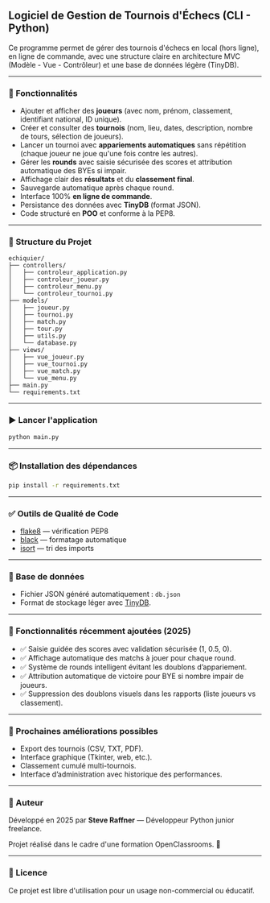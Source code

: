 ## Logiciel de Gestion de Tournois d'Échecs (CLI - Python)

Ce programme permet de gérer des tournois d'échecs en local (hors ligne), en ligne de commande, avec une structure claire en architecture MVC (Modèle - Vue - Contrôleur) et une base de données légère (TinyDB).

---

### 🔧 Fonctionnalités

- Ajouter et afficher des **joueurs** (avec nom, prénom, classement, identifiant national, ID unique).
- Créer et consulter des **tournois** (nom, lieu, dates, description, nombre de tours, sélection de joueurs).
- Lancer un tournoi avec **appariements automatiques** sans répétition (chaque joueur ne joue qu'une fois contre les autres).
- Gérer les **rounds** avec saisie sécurisée des scores et attribution automatique des BYEs si impair.
- Affichage clair des **résultats** et du **classement final**.
- Sauvegarde automatique après chaque round.
- Interface 100% **en ligne de commande**.
- Persistance des données avec **TinyDB** (format JSON).
- Code structuré en **POO** et conforme à la PEP8.

---

### 📁 Structure du Projet

```
echiquier/
├── controllers/
│   ├── controleur_application.py
│   ├── controleur_joueur.py
│   ├── controleur_menu.py
│   └── controleur_tournoi.py
├── models/
│   ├── joueur.py
│   ├── tournoi.py
│   ├── match.py
│   ├── tour.py
│   ├── utils.py
│   └── database.py
├── views/
│   ├── vue_joueur.py
│   ├── vue_tournoi.py
│   ├── vue_match.py
│   └── vue_menu.py
├── main.py
└── requirements.txt
```

---

### ▶️ Lancer l'application

```bash
python main.py
```

---

### 📦 Installation des dépendances

```bash
pip install -r requirements.txt
```

---

### ✅ Outils de Qualité de Code

- [flake8](https://flake8.pycqa.org/) — vérification PEP8
- [black](https://black.readthedocs.io/) — formatage automatique
- [isort](https://pycqa.github.io/isort/) — tri des imports

---

### 💾 Base de données

- Fichier JSON généré automatiquement : `db.json`
- Format de stockage léger avec [TinyDB](https://tinydb.readthedocs.io/en/latest/).

---

### 📌 Fonctionnalités récemment ajoutées (2025)

- ✅ Saisie guidée des scores avec validation sécurisée (1, 0.5, 0).
- ✅ Affichage automatique des matchs à jouer pour chaque round.
- ✅ Système de rounds intelligent évitant les doublons d’appariement.
- ✅ Attribution automatique de victoire pour BYE si nombre impair de joueurs.
- ✅ Suppression des doublons visuels dans les rapports (liste joueurs vs classement).

---

### 🧭 Prochaines améliorations possibles

- Export des tournois (CSV, TXT, PDF).
- Interface graphique (Tkinter, web, etc.).
- Classement cumulé multi-tournois.
- Interface d’administration avec historique des performances.

---

### 👤 Auteur

Développé en 2025 par **Steve Raffner** — Développeur Python junior freelance.

Projet réalisé dans le cadre d'une formation OpenClassrooms. 🧠

---

### 🪪 Licence

Ce projet est libre d'utilisation pour un usage non-commercial ou éducatif.